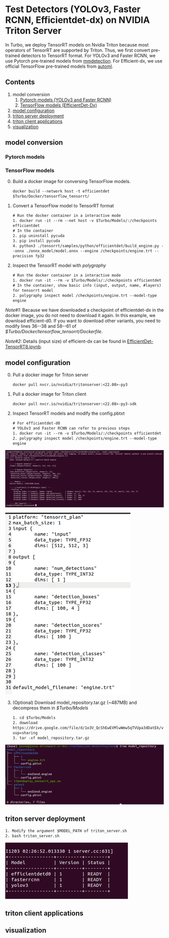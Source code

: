 # Test Detectors (YOLOv3, Faster RCNN, Efficientdet-dx) on NVIDIA Triton Server
In Turbo, we deploy TensorRT models on Nvidia Triton because most operators of TensorRT are supported by Triton. Thus, we first convert pre-trained detectors to TensorRT format. For YOLOv3 and Faster RCNN, we use Pytorch pre-trained models from [mmdetection](https://mmdetection.readthedocs.io/). For Efficient-dx, we use official TensorFlow pre-trained models from [automl](https://github.com/google/automl).
## Contents
1. model conversion
   1. [Pytorch models (YOLOv3 and Faster RCNN)](#pytorch-models)
   2. [TensorFlow models (EfficientDet-Dx)](#tensorflow-models)
2. [model configuration](#model-configuration)
3. [triton server deployment](#triton-server-deployment)
4. [triton client applications](#triton-client-applications)
5. [visualization](#visualization)
## model conversion
### Pytorch models
### TensorFlow models
0. Build a docker image for conversing TensorFlow models.
   ```
   docker build --network host -t efficientdet $Turbo/Docker/tensorflow_tensorrt/
   ```
1. Convert a TensorFlow model to TensorRT format
   ```
   # Run the docker container in a interactive mode
   1. docker run -it --rm --net host -v $Turbo/Models/:/checkpoints efficientdet
   # In the container
   2. pip uninstall pycuda
   3. pip install pycuda
   4. python3 ./tensorrt/samples/python/efficientdet/build_engine.py --onnx ./onnx_model/model.onnx --engine /checkpoints/engine.trt --precision fp32
   ```
2. Inspect the TensorRT model with _polygraphy_
   ```
   # Run the docker container in a interactive mode
   1. docker run -it --rm -v $Turbo/Models/:/checkpoints efficientdet
   # In the container, show basic info (input, output, name, #layers) for tensorrt model
   2. polygraphy inspect model /checkpoints/engine.trt --model-type engine
   ```

<em>Note#1:</em>  Because we have downloaded a checkpoint of efficientdet-dx in the docker image, you do not need to download it again. In this example, we download efficient-d0. If you want to download other variants, you need to modify lines 36--38 and 58--61 of <em>$Turbo/Docker/tensorflow_tensorrt/Dockerfile</em>.

<em>Note#2:</em> Details (input size) of efficient-dx can be found in [EfficientDet-TensorRT8.ipynb](https://github.com/NVIDIA/TensorRT/blob/96e23978cd6e4a8fe869696d3d8ec2b47120629b/demo/EfficientDet/notebooks/EfficientDet-TensorRT8.ipynb).

## model configuration
0. Pull a docker image for Triton server
   ```
   docker pull nvcr.io/nvidia/tritonserver:<22.08>-py3
   ```
1. Pull a docker image for Triton client
   ```
   docker pull nvcr.io/nvidia/tritonserver:<22.08>-py3-sdk
   ```
2. Inspect TensorRT models and modify the config.pbtxt
   ```
   # For efficientdet-d0
   # YOLOv3 and Faster RCNN can refer to previous steps
   1. docker run -it --rm -v $Turbo/Models/:/checkpoints efficientdet
   2. polygraphy inspect model /checkpoints/engine.trt --model-type engine
   ```
![](https://github.com/efficient-edge/Turbo/blob/main/media/model_config1.png)

![](https://github.com/efficient-edge/Turbo/blob/main/media/config_sample.png)

3. (Optional) Download model_repository.tar.gz (~487MB) and decompress them in <em>$Turbo/Models</em>
   ```
   1. cd $Turbo/Models
   2. download https://drive.google.com/file/d/1o3V_QcShEwEVMlwWmw5qTVUpa3dDatEk/view?usp=sharing
   3. tar -xf model_repository.tar.gz
   ```
![](https://github.com/efficient-edge/Turbo/blob/main/media/model_config2.png)
## triton server deployment
```
1. Modify the argument $MODEL_PATH of triton_server.sh
2. bash triton_server.sh
```
![](https://github.com/efficient-edge/Turbo/blob/main/media/triton_server_success.png)
## triton client applications
## visualization